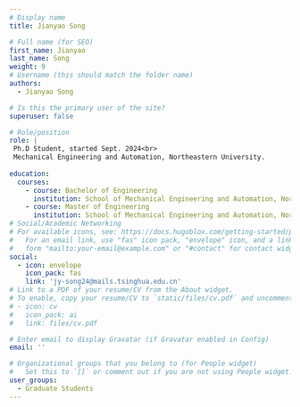 ```yaml
---
# Display name
title: Jianyao Song

# Full name (for SEO)
first_name: Jianyao
last_name: Song
weight: 9
# Username (this should match the folder name)
authors:
  - Jianyao Song

# Is this the primary user of the site?
superuser: false

# Role/position
role: |
 Ph.D Student, started Sept. 2024<br>
 Mechanical Engineering and Automation, Northeastern University.
 
education:
  courses:
    - course: Bachelor of Engineering
      institution: School of Mechanical Engineering and Automation, Northeastern University
    - course: Master of Engineering 
      institution: School of Mechanical Engineering and Automation, Northeastern University
# Social/Academic Networking
# For available icons, see: https://docs.hugoblox.com/getting-started/page-builder/#icons
#   For an email link, use "fas" icon pack, "envelope" icon, and a link in the
#   form "mailto:your-email@example.com" or "#contact" for contact widget.
social:
  - icon: envelope
    icon_pack: fas
    link: 'jy-song24@mails.tsinghua.edu.cn'
# Link to a PDF of your resume/CV from the About widget.
# To enable, copy your resume/CV to `static/files/cv.pdf` and uncomment the lines below.
# - icon: cv
#   icon_pack: ai
#   link: files/cv.pdf

# Enter email to display Gravatar (if Gravatar enabled in Config)
email: ''

# Organizational groups that you belong to (for People widget)
#   Set this to `[]` or comment out if you are not using People widget.
user_groups:
  - Graduate Students
---
```


